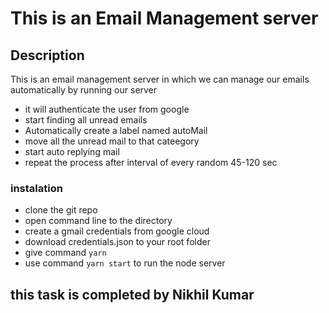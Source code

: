 # This is an Email Management server
## Description 
This is an email management server in which we can manage our emails automatically by running our server
 - it will authenticate the user from google
 - start finding all unread emails
 - Automatically create a label named autoMail
 - move all the unread mail to that cateegory
 - start auto replying mail
 - repeat the process after  interval of every random 45-120 sec

### instalation 
- clone the git repo
- open command line to the directory
- create a gmail credentials from google cloud
- download credentials.json to your root folder 
- give command `yarn`
- use command `yarn start` to run the node server

## this task is completed by Nikhil Kumar